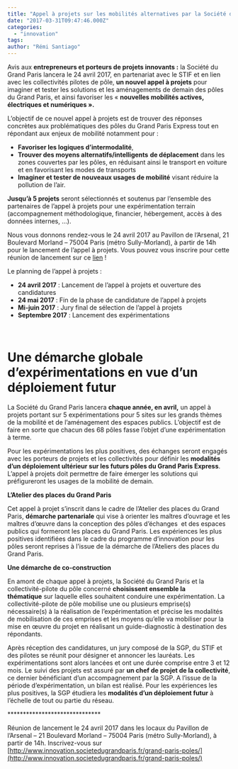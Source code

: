 ```yaml
---
title: "Appel à projets sur les mobilités alternatives par la Société du Grand Paris"
date: "2017-03-31T09:47:46.000Z"
categories: 
  - "innovation"
tags: 
author: "Rémi Santiago"
---
```


Avis aux **entrepreneurs et porteurs de projets innovants :** la Société du Grand Paris lancera le 24 avril 2017, en partenariat avec le STIF et en lien avec les collectivités pilotes de pôle, **un nouvel appel à projets** pour imaginer et tester les solutions et les aménagements de demain des pôles du Grand Paris, et ainsi favoriser les « **nouvelles mobilités actives, électriques et numériques ».**

L’objectif de ce nouvel appel à projets est de trouver des réponses concrètes aux problématiques des pôles du Grand Paris Express tout en répondant aux enjeux de mobilité notamment pour :

- **Favoriser les logiques d’intermodalité**,
- **Trouver des moyens alternatifs/intelligents** **de déplacement** dans les zones couvertes par les pôles, en réduisant ainsi le transport en voiture et en favorisant les modes de transports
- ****Imaginer et tester de nouveaux usages de mobilité**** visant réduire la pollution de l’air.

**Jusqu’à 5 projets** seront sélectionnés et soutenus par l’ensemble des partenaires de l’appel à projets pour une expérimentation terrain (accompagnement méthodologique, financier, hébergement, accès à des données internes, ...).

Nous vous donnons rendez-vous le 24 avril 2017 au Pavillon de l’Arsenal, 21 Boulevard Morland – 75004 Paris (métro Sully-Morland), à partir de 14h pour le lancement de l’appel à projets. Vous pouvez vous inscrire pour cette réunion de lancement sur ce [lien](http://www.innovation.societedugrandparis.fr/grand-paris-poles/) !

Le planning de l’appel à projets :

- **24 avril 2017** : Lancement de l’appel à projets et ouverture des candidatures
- **24 mai 2017** : Fin de la phase de candidature de l’appel à projets
- **Mi-juin 2017** : Jury final de sélection de l’appel à projets
- **Septembre 2017** : Lancement des expérimentations

 

# Une démarche globale d’expérimentations en vue d’un déploiement futur

La Société du Grand Paris lancera **chaque année, en avril,** un appel à projets portant sur 5 expérimentations pour 5 sites sur les grands thèmes de la mobilité et de l’aménagement des espaces publics. L’objectif est de faire en sorte que chacun des 68 pôles fasse l’objet d’une expérimentation à terme.

Pour les expérimentations les plus positives, des échanges seront engagés avec les porteurs de projets et les collectivités pour définir les **modalités d’un déploiement ultérieur sur les futurs pôles du Grand Paris Express**. L’appel à projets doit permettre de faire émerger les solutions qui préfigureront les usages de la mobilité de demain.

**L’Atelier des places du Grand Paris**

Cet appel à projet s’inscrit dans le cadre de l’Atelier des places du Grand Paris, **démarche partenariale** qui vise à orienter les maîtres d’ouvrage et les maîtres d’œuvre dans la conception des pôles d’échanges  et des espaces publics qui formeront les places du Grand Paris. Les expériences les plus positives identifiées dans le cadre du programme d’innovation pour les pôles seront reprises à l’issue de la démarche de l’Ateliers des places du Grand Paris.

**Une démarche de co-construction**

En amont de chaque appel à projets, la Société du Grand Paris et la collectivité-pilote du pôle concerné **choisissent ensemble la thématique** sur laquelle elles souhaitent conduire une expérimentation. La collectivité-pilote de pôle mobilise une ou plusieurs emprise(s) nécessaire(s) à la réalisation de l’expérimentation et précise les modalités de mobilisation de ces emprises et les moyens qu’elle va mobiliser pour la mise en œuvre du projet en réalisant un guide-diagnostic à destination des répondants.

Après réception des candidatures, un jury composé de la SGP, du STIF et des pilotes se réunit pour désigner et annoncer les lauréats. Les expérimentations sont alors lancées et ont une durée comprise entre 3 et 12 mois. Le suivi des projets est assuré par **un chef de projet de la collectivité**, ce dernier bénéficiant d’un accompagnement par la SGP. A l’issue de la période d’expérimentation, un bilan est réalisé. Pour les expériences les plus positives, la SGP étudiera les **modalités d’un déploiement futur** à l’échelle de tout ou partie du réseau.

\*\*\*\*\*\*\*\*\*\*\*\*\*\*\*\*\*\*\*\*\*\*\*\*\*\*\*\*\*\*

Réunion de lancement le 24 avril 2017 dans les locaux du Pavillon de l’Arsenal – 21 Boulevard Morland – 75004 Paris (métro Sully-Morland), à partir de 14h. Inscrivez-vous sur [http://www.innovation.societedugrandparis.fr/grand-paris-poles/](http://www.innovation.societedugrandparis.fr/grand-paris-poles/)
